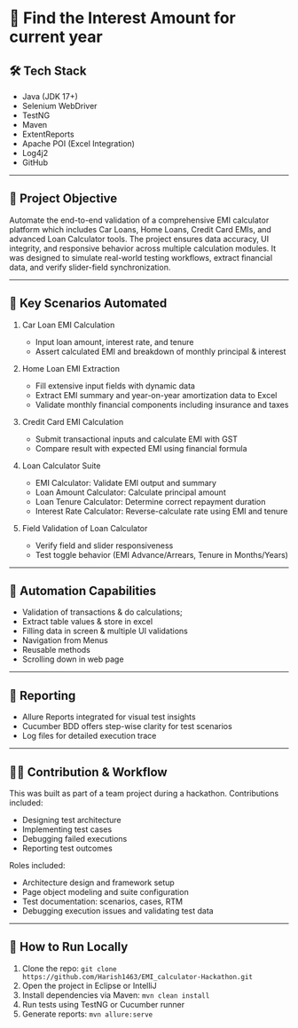 # 📘 Find the Interest Amount for current year

## 🛠️ Tech Stack
- Java (JDK 17+)  
- Selenium WebDriver  
- TestNG  
- Maven  
- ExtentReports  
- Apache POI (Excel Integration)  
- Log4j2  
- GitHub  

---

## 🎯 Project Objective

Automate the end-to-end validation of a comprehensive EMI calculator platform which includes Car Loans, Home Loans, Credit Card EMIs, and advanced Loan Calculator tools. The project ensures data accuracy, UI integrity, and responsive behavior across multiple calculation modules. It was designed to simulate real-world testing workflows, extract financial data, and verify slider-field synchronization.

---

## 🧮 Key Scenarios Automated

1. Car Loan EMI Calculation
   - Input loan amount, interest rate, and tenure  
   - Assert calculated EMI and breakdown of monthly principal & interest

2. Home Loan EMI Extraction
   - Fill extensive input fields with dynamic data  
   - Extract EMI summary and year-on-year amortization data to Excel  
   - Validate monthly financial components including insurance and taxes

3. Credit Card EMI Calculation
   - Submit transactional inputs and calculate EMI with GST  
   - Compare result with expected EMI using financial formula

4. Loan Calculator Suite
   - EMI Calculator: Validate EMI output and summary  
   - Loan Amount Calculator: Calculate principal amount  
   - Loan Tenure Calculator: Determine correct repayment duration  
   - Interest Rate Calculator: Reverse-calculate rate using EMI and tenure  

5. Field Validation of Loan Calculator
   - Verify field and slider responsiveness  
   - Test toggle behavior (EMI Advance/Arrears, Tenure in Months/Years)  

---

## 🧪 Automation Capabilities

- Validation of transactions & do calculations;
- Extract table values & store in excel
- Filling data in screen & multiple UI validations
- Navigation from Menus
- Reusable methods
- Scrolling down in web page 

---

## 📸 Reporting

- Allure Reports integrated for visual test insights  
- Cucumber BDD offers step-wise clarity for test scenarios  
- Log files for detailed execution trace  

---

## 🧑‍💻 Contribution & Workflow

This was built as part of a team project during a hackathon. 
Contributions included:
- Designing test architecture  
- Implementing test cases  
- Debugging failed executions  
- Reporting test outcomes  

Roles included:  
- Architecture design and framework setup  
- Page object modeling and suite configuration  
- Test documentation: scenarios, cases, RTM  
- Debugging execution issues and validating test data  

---

## 🚀 How to Run Locally
 
1. Clone the repo: `git clone https://github.com/Harish1463/EMI_calculator-Hackathon.git`  
2. Open the project in Eclipse or IntelliJ  
3. Install dependencies via Maven: `mvn clean install`  
4. Run tests using TestNG or Cucumber runner  
5. Generate reports: `mvn allure:serve`  